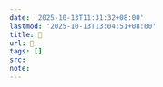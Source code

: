 ```yaml
---
date: '2025-10-13T11:31:32+08:00'
lastmod: '2025-10-13T13:04:51+08:00'
title: 󰩶
url: 󰩶
tags: []
src:
note:
---
```

